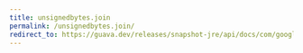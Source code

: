 ```yaml
---
title: unsignedbytes.join
permalink: /unsignedbytes.join/
redirect_to: https://guava.dev/releases/snapshot-jre/api/docs/com/google/common/primitives/UnsignedBytes.html#join-java.lang.String-byte...-
---
```


